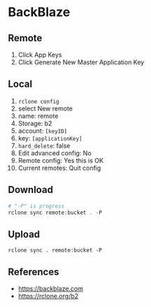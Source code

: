 # BackBlaze

## Remote

1. Click App Keys
2. Click Generate New Master Application Key

## Local

1. `rclone config`
2. select New remote
3. name: remote
4. Storage: b2
5. account: `[keyID]`
6. key: `[applicationKey]`
7. `hard_delete`: false
8. Edit advanced config: No
9. Remote config: Yes this is OK
10. Current remotes: Quit config

## Download

~~~ps1
# "-P" is progress
rclone sync remote:bucket . -P
~~~

## Upload

~~~
rclone sync . remote:bucket -P
~~~

## References

- <https://backblaze.com>
- <https://rclone.org/b2>
